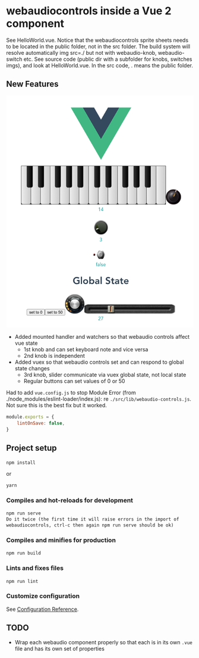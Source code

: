 # webaudiocontrols inside a Vue 2 component
See HelloWorld.vue. Notice that the webaudiocontrols sprite sheets needs to be located in the public folder, not in the src folder. The build system will resolve automatically img src=./ but not with webaudio-knob, webaudio-switch etc. See source code (public dir with a subfolder for knobs, switches imgs), and look at HelloWorld.vue. In the src code, . means the public folder.

## New Features

![screenshot](doco/Screen%20Shot%202022-01-24%20at%2012.42.52%20pm.png)
- Added mounted handler and watchers so that webaudio controls affect vue state
  - 1st knob and can set keyboard note and vice versa
  - 2nd knob is independent
- Added vuex so that webaudio controls set and can respond to global state changes
  - 3rd knob, slider communicate via vuex global state, not local state
  - Regular buttons can set values of 0 or 50

Had to add `vue.config.js` to stop Module Error (from ./node_modules/eslint-loader/index.js): re `./src/lib/webaudio-controls.js`. Not sure this is the best fix but it worked.

```js
module.exports = {
    lintOnSave: false,
}
```

## Project setup
```
npm install
```
or
```
yarn
```

### Compiles and hot-reloads for development
```
npm run serve
Do it twice (the first time it will raise errors in the import of webaudiocontrols, ctrl-c then again npm run serve should be ok)
```

### Compiles and minifies for production
```
npm run build
```

### Lints and fixes files
```
npm run lint
```

### Customize configuration
See [Configuration Reference](https://cli.vuejs.org/config/).

## TODO

- Wrap each webaudio component properly so that each is in its own `.vue` file and has its own set of properties
